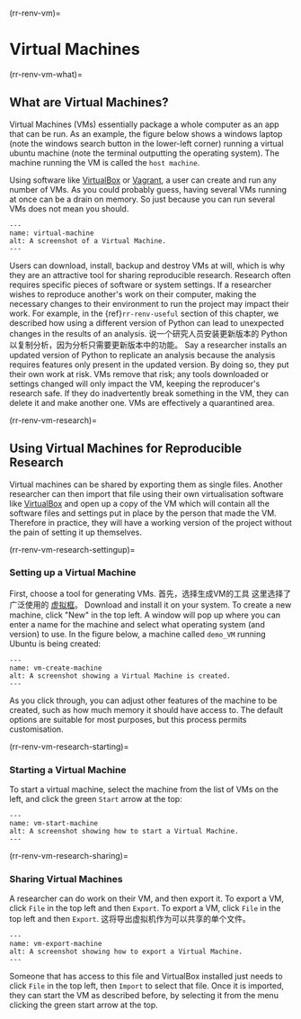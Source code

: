 (rr-renv-vm)=
# Virtual Machines

(rr-renv-vm-what)=
## What are Virtual Machines?

Virtual Machines (VMs) essentially package a whole computer as an app that can be run. As an example, the figure below shows a windows laptop (note the windows search button in the lower-left corner) running a virtual ubuntu machine (note the terminal outputting the operating system). The machine running the VM is called the `host machine`.

Using software like [VirtualBox](https://www.virtualbox.org/) or [Vagrant](https://www.vagrantup.com/), a user can create and run any number of VMs. As you could probably guess, having several VMs running at once can be a drain on memory. So just because you can run several VMs does not mean you should.

```{figure} ../../figures/virtual-machine.png
---
name: virtual-machine
alt: A screenshot of a Virtual Machine.
---

```

Users can download, install, backup and destroy VMs at will, which is why they are an attractive tool for sharing reproducible research. Research often requires specific pieces of software or system settings. If a researcher wishes to reproduce another's work on their computer, making the necessary changes to their environment to run the project may impact their work. For example, in the {ref}`rr-renv-useful` section of this chapter, we described how using a different version of Python can lead to unexpected changes in the results of an analysis. 说一个研究人员安装更新版本的 Python 以复制分析，因为分析只需要更新版本中的功能。 Say a researcher installs an updated version of Python to replicate an analysis because the analysis requires features only present in the updated version. By doing so, they put their own work at risk. VMs remove that risk; any tools downloaded or settings changed will only impact the VM, keeping the reproducer's research safe. If they do inadvertently break something in the VM, they can delete it and make another one. VMs are effectively a quarantined area.

(rr-renv-vm-research)=
## Using Virtual Machines for Reproducible Research

Virtual machines can be shared by exporting them as single files. Another researcher can then import that file using their own virtualisation software like [VirtualBox](https://www.virtualbox.org/) and open up a copy of the VM which will contain all the software files and settings put in place by the person that made the VM. Therefore in practice, they will have a working version of the project without the pain of setting it up themselves.

(rr-renv-vm-research-settingup)=
### Setting up a Virtual Machine

First, choose a tool for generating VMs. 首先，选择生成VM的工具 这里选择了广泛使用的 [虚拟框](https://www.virtualbox.org/)。 Download and install it on your system. To create a new machine, click "New" in the top left. A window will pop up where you can enter a name for the machine and select what operating system (and version) to use. In the figure below, a machine called `demo_VM` running Ubuntu is being created:

```{figure} ../../figures/vm-create-machine.png
---
name: vm-create-machine
alt: A screenshot showing a Virtual Machine is created.
---

```

As you click through, you can adjust other features of the machine to be created, such as how much memory it should have access to. The default options are suitable for most purposes, but this process permits customisation.

(rr-renv-vm-research-starting)=
### Starting a Virtual Machine

To start a virtual machine, select the machine from the list of VMs on the left, and click the green `Start` arrow at the top:

```{figure} ../../figures/vm-start-machine.png
---
name: vm-start-machine
alt: A screenshot showing how to start a Virtual Machine.
---

```

(rr-renv-vm-research-sharing)=
### Sharing Virtual Machines

A researcher can do work on their VM, and then export it. To export a VM, click `File` in the top left and then `Export`. To export a VM, click `File` in the top left and then `Export`. 这将导出虚拟机作为可以共享的单个文件。

```{figure} ../../figures/vm-export-machine.png
---
name: vm-export-machine
alt: A screenshot showing how to export a Virtual Machine.
---

```

Someone that has access to this file and VirtualBox installed just needs to click `File` in the top left, then `Import` to select that file. Once it is imported, they can start the VM as described before, by selecting it from the menu clicking the green start arrow at the top.
